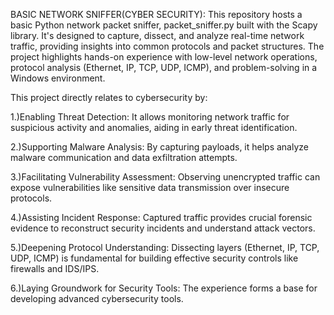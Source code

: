 BASIC NETWORK SNIFFER(CYBER SECURITY):
This repository hosts a basic Python network packet sniffer, 
packet_sniffer.py built with the Scapy library. It's designed to capture, dissect, and analyze real-time network traffic, providing insights into common protocols and packet structures. The project highlights hands-on experience with low-level network operations, protocol analysis (Ethernet, IP, TCP, UDP, ICMP), and problem-solving in a Windows environment.

This project directly relates to cybersecurity by:

1.)Enabling Threat Detection: It allows monitoring network traffic for suspicious activity and anomalies, aiding in early threat identification.

2.)Supporting Malware Analysis: By capturing payloads, it helps analyze malware communication and data exfiltration attempts.

3.)Facilitating Vulnerability Assessment: Observing unencrypted traffic can expose vulnerabilities like sensitive data transmission over insecure protocols.

4.)Assisting Incident Response: Captured traffic provides crucial forensic evidence to reconstruct security incidents and understand attack vectors.

5.)Deepening Protocol Understanding: Dissecting layers (Ethernet, IP, TCP, UDP, ICMP) is fundamental for building effective security controls like firewalls and IDS/IPS.

6.)Laying Groundwork for Security Tools: The experience forms a base for developing advanced cybersecurity tools.
